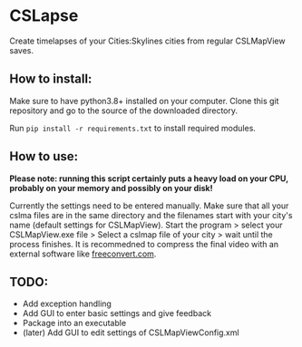 # CSLapse
Create timelapses of your Cities:Skylines cities from regular CSLMapView saves.

## How to install:
Make sure to have python3.8+ installed on your computer.
Clone this git repository and go to the source of the downloaded directory.

Run ```pip install -r requirements.txt``` to install required modules.

## How to use:
**Please note: running this script certainly puts a heavy load on your CPU, probably on your memory and possibly on your disk!**

Currently the settings need to be entered manually.
Make sure that all your cslma files are in the same directory and the filenames start with your city's name (default settings for CSLMapView).
Start the program > select your CSLMapView.exe file > Select a cslmap file of your city > wait until the process finishes.
It is recommedned to compress the final video with an external software like [freeconvert.com](https://www.freeconvert.com/video-compressor).

## TODO:
* Add exception handling
* Add GUI to enter basic settings and give feedback
* Package into an executable
* (later) Add GUI to edit settings of CSLMapViewConfig.xml